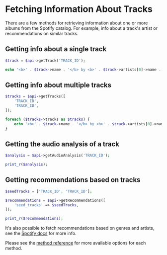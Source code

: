 # Fetching Information About Tracks

There are a few methods for retrieving information about one or more albums from the Spotify catalog. For example, info about a track's artist or recommendations on similar tracks.

## Getting info about a single track

```php
$track = $api->getTrack('TRACK_ID');

echo '<b>' . $track->name . '</b> by <b>' . $track->artists[0]->name . '</b>';
```

## Getting info about multiple tracks

```php
$tracks = $api->getTracks([
    'TRACK_ID',
    'TRACK_ID',
]);

foreach ($tracks->tracks as $tracks) {
    echo '<b>' . $track->name . '</b> by <b>' . $track->artists[0]->name . '</b> <br>';
}
```

## Getting the audio analysis of a track

```php
$analysis = $api->getAudioAnalysis('TRACK_ID');

print_r($analysis);
```

## Getting recommendations based on tracks

```php
$seedTracks = ['TRACK_ID', 'TRACK_ID'];

$recommendations = $api->getRecommendations([
    'seed_tracks' => $seedTracks,
]);

print_r($recommendations);
```

It's also possible to fetch recommendations based on genres and artists, see the [Spotify docs](https://developer.spotify.com/documentation/web-api/reference/browse/get-recommendations/) for more info.

Please see the [method reference](/docs/method-reference/SpotifyWebAPI.md) for more available options for each method.
